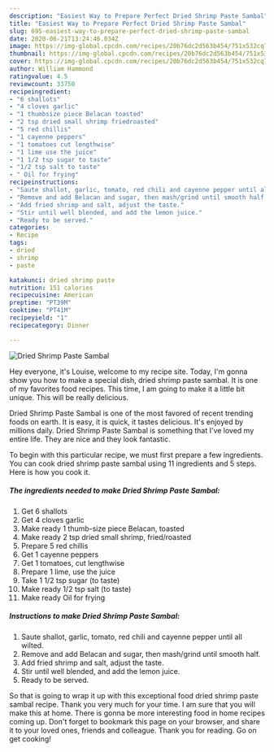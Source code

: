```yaml
---
description: "Easiest Way to Prepare Perfect Dried Shrimp Paste Sambal"
title: "Easiest Way to Prepare Perfect Dried Shrimp Paste Sambal"
slug: 695-easiest-way-to-prepare-perfect-dried-shrimp-paste-sambal
date: 2020-06-21T13:24:46.034Z
image: https://img-global.cpcdn.com/recipes/20b76dc2d563b454/751x532cq70/dried-shrimp-paste-sambal-recipe-main-photo.jpg
thumbnail: https://img-global.cpcdn.com/recipes/20b76dc2d563b454/751x532cq70/dried-shrimp-paste-sambal-recipe-main-photo.jpg
cover: https://img-global.cpcdn.com/recipes/20b76dc2d563b454/751x532cq70/dried-shrimp-paste-sambal-recipe-main-photo.jpg
author: William Hammond
ratingvalue: 4.5
reviewcount: 33750
recipeingredient:
- "6 shallots"
- "4 cloves garlic"
- "1 thumbsize piece Belacan toasted"
- "2 tsp dried small shrimp friedroasted"
- "5 red chillis"
- "1 cayenne peppers"
- "1 tomatoes cut lengthwise"
- "1 lime use the juice"
- "1 1/2 tsp sugar to taste"
- "1/2 tsp salt to taste"
- " Oil for frying"
recipeinstructions:
- "Saute shallot, garlic, tomato, red chili and cayenne pepper until all wilted."
- "Remove and add Belacan and sugar, then mash/grind until smooth half."
- "Add fried shrimp and salt, adjust the taste."
- "Stir until well blended, and add the lemon juice."
- "Ready to be served."
categories:
- Recipe
tags:
- dried
- shrimp
- paste

katakunci: dried shrimp paste 
nutrition: 151 calories
recipecuisine: American
preptime: "PT39M"
cooktime: "PT41M"
recipeyield: "1"
recipecategory: Dinner

---
```



![Dried Shrimp Paste Sambal](https://img-global.cpcdn.com/recipes/20b76dc2d563b454/751x532cq70/dried-shrimp-paste-sambal-recipe-main-photo.jpg)

Hey everyone, it's Louise, welcome to my recipe site. Today, I'm gonna show you how to make a special dish, dried shrimp paste sambal. It is one of my favorites food recipes. This time, I am going to make it a little bit unique. This will be really delicious.

Dried Shrimp Paste Sambal is one of the most favored of recent trending foods on earth. It is easy, it is quick, it tastes delicious. It's enjoyed by millions daily. Dried Shrimp Paste Sambal is something that I've loved my entire life. They are nice and they look fantastic.




To begin with this particular recipe, we must first prepare a few ingredients. You can cook dried shrimp paste sambal using 11 ingredients and 5 steps. Here is how you cook it.

<!--inarticleads1-->

##### The ingredients needed to make Dried Shrimp Paste Sambal:

1. Get 6 shallots
1. Get 4 cloves garlic
1. Make ready 1 thumb-size piece Belacan, toasted
1. Make ready 2 tsp dried small shrimp, fried/roasted
1. Prepare 5 red chillis
1. Get 1 cayenne peppers
1. Get 1 tomatoes, cut lengthwise
1. Prepare 1 lime, use the juice
1. Take 1 1/2 tsp sugar (to taste)
1. Make ready 1/2 tsp salt (to taste)
1. Make ready  Oil for frying




<!--inarticleads2-->

##### Instructions to make Dried Shrimp Paste Sambal:

1. Saute shallot, garlic, tomato, red chili and cayenne pepper until all wilted.
1. Remove and add Belacan and sugar, then mash/grind until smooth half.
1. Add fried shrimp and salt, adjust the taste.
1. Stir until well blended, and add the lemon juice.
1. Ready to be served.




So that is going to wrap it up with this exceptional food dried shrimp paste sambal recipe. Thank you very much for your time. I am sure that you will make this at home. There is gonna be more interesting food in home recipes coming up. Don't forget to bookmark this page on your browser, and share it to your loved ones, friends and colleague. Thank you for reading. Go on get cooking!
